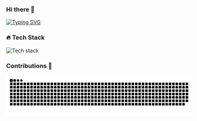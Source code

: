 ### Hi there 👋
[![Typing SVG](https://readme-typing-svg.demolab.com/?lines=I'm+Hanzhao+Li;It's+good+to+see+you)](https://git.io/typing-svg)


### 🔥 Tech Stack
![Tech stack](https://skillicons.dev/iconsi=py,pytorch,cpp,docker,git&theme=light)


### Contributions 🔭
<picture>
  <source media="(prefers-color-scheme: dark)" srcset="https://raw.githubusercontent.com/hzhv/hzhv/output/github-contribution-grid-snake-dark.svg">
  <source media="(prefers-color-scheme: light)" srcset="https://raw.githubusercontent.com/hzhv/hzhv/output/github-contribution-grid-snake.svg">
  <img alt="github contribution grid snake animation" src="https://raw.githubusercontent.com/hzhv/hzhv/output/github-contribution-grid-snake.svg">
</picture>



<!--
**hzhv/hzhv** is a ✨ _special_ ✨ repository because its `README.md` (this file) appears on your GitHub profile.

Here are some ideas to get you started:


- 🔭 I’m currently working on ...
- 🌱 I’m currently learning ...
- 👯 I’m looking to collaborate on ...
- 🤔 I’m looking for help with ...
- 💬 Ask me about ...
- 📫 How to reach me: ...
- 😄 Pronouns: ...
- ⚡ Fun fact: ...
-->

